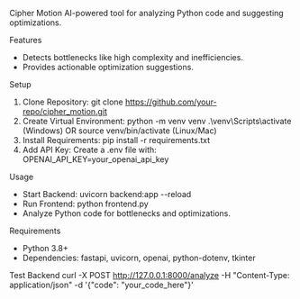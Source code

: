 Cipher Motion
AI-powered tool for analyzing Python code and suggesting optimizations.

Features
- Detects bottlenecks like high complexity and inefficiencies.
- Provides actionable optimization suggestions.

Setup
1. Clone Repository: 
   git clone https://github.com/your-repo/cipher_motion.git
2. Create Virtual Environment:
   python -m venv venv
   .\\venv\\Scripts\\activate (Windows) OR source venv/bin/activate (Linux/Mac)
3. Install Requirements:
   pip install -r requirements.txt
4. Add API Key: 
   Create a .env file with:
   OPENAI_API_KEY=your_openai_api_key

Usage
- Start Backend: uvicorn backend:app --reload
- Run Frontend: python frontend.py
- Analyze Python code for bottlenecks and optimizations.

Requirements
- Python 3.8+
- Dependencies: fastapi, uvicorn, openai, python-dotenv, tkinter

Test Backend
curl -X POST http://127.0.0.1:8000/analyze -H "Content-Type: application/json" -d '{"code": "your_code_here"}'

